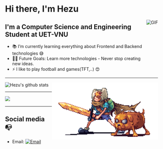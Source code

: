 # Hi there, I'm Hezu

<img align="right" alt="GIF" height="160px" src="https://media.giphy.com/media/du3J3cXyzhj75IOgvA/giphy.gif" />

## I'm a Computer Science and Engineering Student at UET-VNU
- 📚 I’m currently learning everything about Frontend and Backend technologies 😅
- 💪🏼 Future Goals: Learn more technologies - Never stop creating new ideas.
- ⚡ I like to play football and games(TFT,..) 😍
---

![Hezu's github stats](https://github-readme-stats.vercel.app/api?username=Heuik6&show_icons=true)
<img align="right" src="https://github.com/selimdoyranli/selimdoyranli/blob/master/preview.gif" width="350" />

---
<a href="https://github.com/Heuik6">
<img src="https://github-readme-stats.vercel.app/api/top-langs/?username=Heuik6&layout=compact" />
</a>

-----
## Social media :mailbox_with_no_mail:
- Email: [![Email](https://img.shields.io/badge/nguyentrunghieu14112006@gmail.com-D14836?style=flat-square&logo=gmail&logoColor=white)](mailto:nguyentrunghieu14112006@gmail.com)

